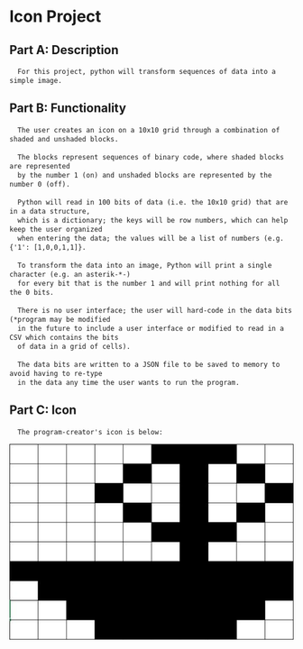 # Icon Project 

## Part A: Description

      For this project, python will transform sequences of data into a simple image. 
      
## Part B: Functionality 

      The user creates an icon on a 10x10 grid through a combination of shaded and unshaded blocks. 
      
      The blocks represent sequences of binary code, where shaded blocks are represented
      by the number 1 (on) and unshaded blocks are represented by the number 0 (off). 
      
      Python will read in 100 bits of data (i.e. the 10x10 grid) that are in a data structure,
      which is a dictionary; the keys will be row numbers, which can help keep the user organized
      when entering the data; the values will be a list of numbers (e.g. {'1': [1,0,0,1,1]}.
      
      To transform the data into an image, Python will print a single character (e.g. an asterik-*-)
      for every bit that is the number 1 and will print nothing for all the 0 bits. 
      
      There is no user interface; the user will hard-code in the data bits (*program may be modified 
      in the future to include a user interface or modified to read in a CSV which contains the bits
      of data in a grid of cells). 
      
      The data bits are written to a JSON file to be saved to memory to avoid having to re-type 
      in the data any time the user wants to run the program. 
      
      
      
 ## Part C: Icon
      
      The program-creator's icon is below: 
      
    
  ![Icon Project Image.io](/Icon_project/icon.jpg "Sail Boat Icon")
      
